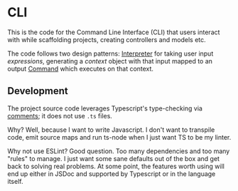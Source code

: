 # CLI
This is the code for the Command Line Interface (CLI) that users interact with while scaffolding projects, creating controllers and models etc.

The code follows two design patterns: [Interpreter](https://www.oodesign.com/interpreter-pattern.html) for taking user input _expressions_, generating a _context_ object with that input mapped to an output [Command](https://www.oodesign.com/command-pattern.html) which executes on that context.

## Development
The project source code leverages Typescript's type-checking via [comments](https://www.typescriptlang.org/docs/handbook/jsdoc-supported-types.html); it does not use `.ts` files.

Why? Well, because I want to write Javascript. I don't want to transpile code, emit source maps and run ts-node when I just want TS to be my linter.

Why not use ESLint? Good question. Too many dependencies and too many "rules" to manage. I just want some sane defaults out of the box and get back to solving real problems. At some point, the features worth using will end up either in JSDoc and supported by Typescript or in the language itself.
